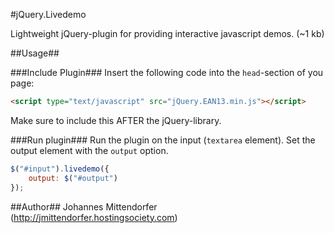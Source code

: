 #jQuery.Livedemo

Lightweight jQuery-plugin for providing interactive javascript demos. (~1 kb)

##Usage##

###Include Plugin###
Insert the following code into the `head`-section of you page:

```html
<script type="text/javascript" src="jQuery.EAN13.min.js"></script>
```

Make sure to include this AFTER the jQuery-library.

###Run plugin###
Run the plugin on the input (`textarea` element). Set the output element with the `output` option.

```javascript
$("#input").livedemo({
	output: $("#output")
});
```

##Author##
Johannes Mittendorfer (http://jmittendorfer.hostingsociety.com)